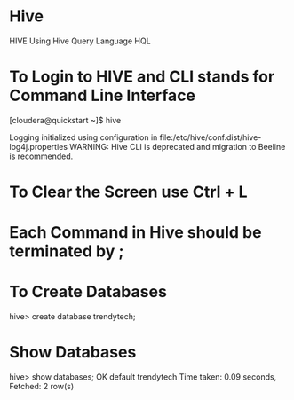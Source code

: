 # Hive
HIVE Using Hive Query Language HQL


# To Login to HIVE and CLI stands for Command Line Interface
[cloudera@quickstart ~]$ hive

Logging initialized using configuration in file:/etc/hive/conf.dist/hive-log4j.properties
WARNING: Hive CLI is deprecated and migration to Beeline is recommended.

# To Clear the Screen use Ctrl + L
# Each Command in Hive should be terminated by ;


# To Create Databases

hive> create database trendytech;

# Show Databases

hive> show databases;
OK
default
trendytech
Time taken: 0.09 seconds, Fetched: 2 row(s)



